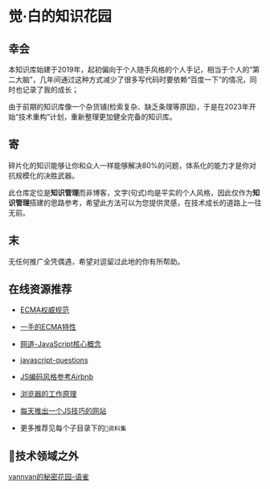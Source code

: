 <h1 align="left">觉·白的知识花园</h1>

## 幸会


本知识库始建于2019年，起初偏向于个人随手风格的个人手记，相当于个人的“第二大脑”，几年间通过这种方式减少了很多写代码时要依赖“百度一下”的情况，同时也记录了我的成长；  

由于前期的知识库像一个杂货铺(检索复杂、缺乏条理等原因)，于是在2023年开始“技术重构”计划，重新整理更加健全完备的知识库。

## 寄

碎片化的知识能够让你和众人一样能够解决80%的问题，体系化的能力才是你对抗规模化的决胜武器。   
 
此仓库定位是**知识管理**而非博客，文字(句式)均是平实的个人风格，因此仅作为**知识管理**搭建的思路参考，希望此方法可以为您提供灵感，在技术成长的道路上一往无前。


## 末
无任何推广全凭偶遇，希望对逗留过此地的你有所帮助。

<!-- > 重构前目录  [Archives]([ss](https://github.com/vannvan/knowledge-garden/tree/master/Archives))   -->
<!-- > 重构后目录 [Iteration](https://github.com/vannvan/knowledge-garden/tree/master/Iteration) -->

<!-- ## 知识体系 -->

<!-- ![](https://p.ipic.vip/mqrojc.png) -->

## 在线资源推荐

<!-- - [30-seconds-of-css](https://30-seconds.github.io/30-seconds-of-css/)   -->
- [ECMA权威规范](https://tc39.es/ecma262/#sec-intro )

- [一手的ECMA特性](https://github.com/tc39/proposals/blob/main/finished-proposals.md)

- [网道-JavaScript核心概念](https://wangdoc.com/javascript/types/)

- [javascript-questions](https://github.com/lydiahallie/javascript-questions)

- [JS编码风格参考Airbnb](https://lin-123.github.io/javascript/)  

- [浏览器的工作原理](https://www.html5rocks.com/zh/tutorials/internals/howbrowserswork/)

- [每天推出一个JS技巧的网站](https://www.jstips.co/zh_CN/)  

- 更多推荐见每个子目录下的`👀资料集`

## 🧐技术领域之外

[vannvan的秘密花园-语雀](https://www.yuque.com/vannvan/)

